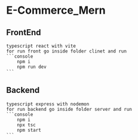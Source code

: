 # E-Commerce_Mern


## FrontEnd 
    typescript react with vite 
    for run front go inside folder clinet and run 
    ```console
        npm i
        npm run dev
    ```

## Backend
    typescript express with nodemon
    for run backend go inside folder server and run 
    ```console
        npm i
        npx tsc
        npm start
    ```